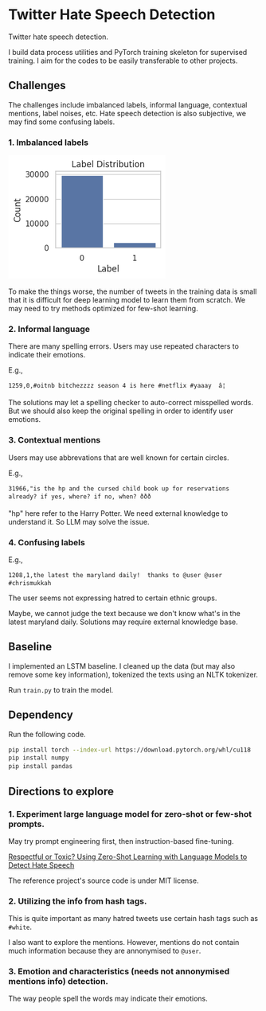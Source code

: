 # Twitter Hate Speech Detection

Twitter hate speech detection.

I build data process utilities and PyTorch training skeleton for supervised training. I aim for the codes to be easily transferable to other projects.

## Challenges

The challenges include imbalanced labels, informal language, contextual mentions, label noises, etc. Hate speech detection is also subjective, we may find some confusing labels.

### 1. Imbalanced labels

![Label distribution](https://github.com/shaowen310/hate-speech-detection/blob/main/fig/label_distribution.png?raw=true)

To make the things worse, the number of tweets in the training data is small that it is difficult for deep learning model to learn them from scratch. We may need to try methods optimized for few-shot learning.

### 2. Informal language

There are many spelling errors. Users may use repeated characters to indicate their emotions.

E.g.,

```csv
1259,0,#oitnb bitchezzzz season 4 is here #netflix #yaaay  â¦ 
```

The solutions may let a spelling checker to auto-correct misspelled words. But we should also keep the original spelling in order to identify user emotions.

### 3. Contextual mentions

Users may use abbrevations that are well known for certain circles.

E.g.,

```csv
31966,"is the hp and the cursed child book up for reservations already? if yes, where? if no, when? ððð
```

"hp" here refer to the Harry Potter. We need external knowledge to understand it. So LLM may solve the issue.

### 4. Confusing labels

E.g.,

```csv
1208,1,the latest the maryland daily!  thanks to @user @user #chrismukkah 
```

The user seems not expressing hatred to certain ethnic groups. 

Maybe, we cannot judge the text because we don't know what's in the latest maryland daily. Solutions may require external knowledge base.

## Baseline

I implemented an LSTM baseline. I cleaned up the data (but may also remove some key information), tokenized the texts using an NLTK tokenizer. 

Run `train.py` to train the model.

## Dependency

Run the following code.

```bash
pip install torch --index-url https://download.pytorch.org/whl/cu118
pip install numpy
pip install pandas
```

## Directions to explore

### 1. Experiment large language model for zero-shot or few-shot prompts.

May try prompt engineering first, then instruction-based fine-tuning.

[Respectful or Toxic? Using Zero-Shot Learning with Language Models to Detect Hate Speech](https://github.com/MilaNLProc/prompting_hate_speech)

The reference project's source code is under MIT license.

### 2. Utilizing the info from hash tags. 



This is quite important as many hatred tweets use certain hash tags such as `#white`.

I also want to explore the mentions. However, mentions do not contain much information because they are annonymised to `@user`.

### 3. Emotion and characteristics (needs not annonymised mentions info) detection. 

The way people spell the words may indicate their emotions.
